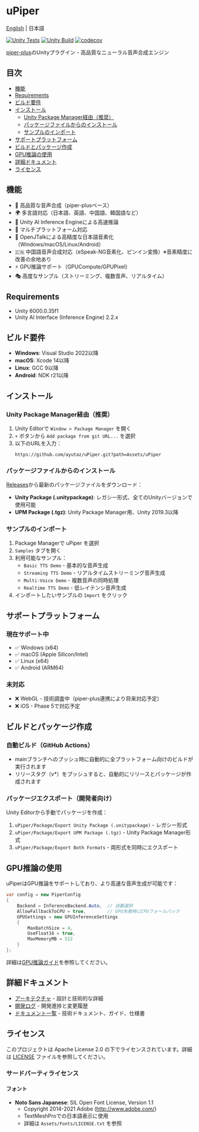 # uPiper

[English](README.en.md) | 日本語

[![Unity Tests](https://github.com/ayutaz/uPiper/actions/workflows/unity-tests.yml/badge.svg)](https://github.com/ayutaz/uPiper/actions/workflows/unity-tests.yml)
[![Unity Build](https://github.com/ayutaz/uPiper/actions/workflows/unity-build.yml/badge.svg)](https://github.com/ayutaz/uPiper/actions/workflows/unity-build.yml)
[![codecov](https://codecov.io/github/ayutaz/uPiper/graph/badge.svg?token=348eb741-4320-4368-89fa-3eee5188bd3f)](https://codecov.io/github/ayutaz/uPiper)

[piper-plus](https://github.com/ayutaz/piper-plus)のUnityプラグイン - 高品質なニューラル音声合成エンジン

## 目次

- [機能](#機能)
- [Requirements](#requirements)
- [ビルド要件](#ビルド要件)
- [インストール](#インストール)
  - [Unity Package Manager経由（推奨）](#unity-package-manager経由推奨)
  - [パッケージファイルからのインストール](#パッケージファイルからのインストール)
  - [サンプルのインポート](#サンプルのインポート)
- [サポートプラットフォーム](#サポートプラットフォーム)
- [ビルドとパッケージ作成](#ビルドとパッケージ作成)
- [GPU推論の使用](#gpu推論の使用)
- [詳細ドキュメント](#詳細ドキュメント)
- [ライセンス](#ライセンス)

## 機能

- 🎤 高品質な音声合成（piper-plusベース）
- 🌍 多言語対応（日本語、英語、中国語、韓国語など）
- 🚀 Unity AI Inference Engineによる高速推論
- 📱 マルチプラットフォーム対応
- 🔧 OpenJTalkによる高精度な日本語音素化（Windows/macOS/Linux/Android）
- 🇨🇳 中国語音声合成対応（eSpeak-NG音素化、ピンイン変換）※音素精度に改善の余地あり
- ⚡ GPU推論サポート（GPUCompute/GPUPixel）
- 🎭 高度なサンプル（ストリーミング、複数音声、リアルタイム）

## Requirements
* Unity 6000.0.35f1
* Unity AI Interface (Inference Engine) 2.2.x

## ビルド要件

- **Windows**: Visual Studio 2022以降
- **macOS**: Xcode 14以降
- **Linux**: GCC 9以降
- **Android**: NDK r21以降

## インストール

### Unity Package Manager経由（推奨）
1. Unity Editorで `Window > Package Manager` を開く
2. `+` ボタンから `Add package from git URL...` を選択
3. 以下のURLを入力：
   ```
   https://github.com/ayutaz/uPiper.git?path=Assets/uPiper
   ```

### パッケージファイルからのインストール
[Releases](https://github.com/ayutaz/uPiper/releases)から最新のパッケージファイルをダウンロード：
- **Unity Package (.unitypackage)**: レガシー形式、全てのUnityバージョンで使用可能
- **UPM Package (.tgz)**: Unity Package Manager用、Unity 2019.3以降

### サンプルのインポート
1. Package Managerで uPiper を選択
2. `Samples` タブを開く
3. 利用可能なサンプル：
   - `Basic TTS Demo` - 基本的な音声生成
   - `Streaming TTS Demo` - リアルタイムストリーミング音声生成
   - `Multi-Voice Demo` - 複数音声の同時処理
   - `Realtime TTS Demo` - 低レイテンシ音声生成
4. インポートしたいサンプルの `Import` をクリック

## サポートプラットフォーム

### 現在サポート中
- ✅ Windows (x64)
- ✅ macOS (Apple Silicon/Intel)
- ✅ Linux (x64)
- ✅ Android (ARM64)

### 未対応
- ❌ WebGL - 技術調査中（piper-plus連携により将来対応予定）
- ❌ iOS - Phase 5で対応予定

## ビルドとパッケージ作成

### 自動ビルド（GitHub Actions）
- mainブランチへのプッシュ時に自動的に全プラットフォーム向けのビルドが実行されます
- リリースタグ（v*）をプッシュすると、自動的にリリースとパッケージが作成されます

### パッケージエクスポート（開発者向け）
Unity Editorから手動でパッケージを作成：
1. `uPiper/Package/Export Unity Package (.unitypackage)` - レガシー形式
2. `uPiper/Package/Export UPM Package (.tgz)` - Unity Package Manager形式
3. `uPiper/Package/Export Both Formats` - 両形式を同時にエクスポート

## GPU推論の使用

uPiperはGPU推論をサポートしており、より高速な音声生成が可能です：

```csharp
var config = new PiperConfig
{
    Backend = InferenceBackend.Auto,  // 自動選択
    AllowFallbackToCPU = true,        // GPU失敗時にCPUフォールバック
    GPUSettings = new GPUInferenceSettings
    {
        MaxBatchSize = 4,
        UseFloat16 = true,
        MaxMemoryMB = 512
    }
};
```

詳細は[GPU推論ガイド](docs/features/gpu/gpu-inference.md)を参照してください。

## 詳細ドキュメント

- [アーキテクチャ](docs/ARCHITECTURE_ja.md) - 設計と技術的な詳細
- [開発ログ](docs/DEVELOPMENT_LOG.md) - 開発進捗と変更履歴
- [ドキュメント一覧](docs/) - 技術ドキュメント、ガイド、仕様書

## ライセンス

このプロジェクトは Apache License 2.0 の下でライセンスされています。詳細は [LICENSE](LICENSE) ファイルを参照してください。

### サードパーティライセンス

#### フォント
- **Noto Sans Japanese**: SIL Open Font License, Version 1.1
  - Copyright 2014-2021 Adobe (http://www.adobe.com/)
  - TextMeshProでの日本語表示に使用
  - 詳細は `Assets/Fonts/LICENSE.txt` を参照
